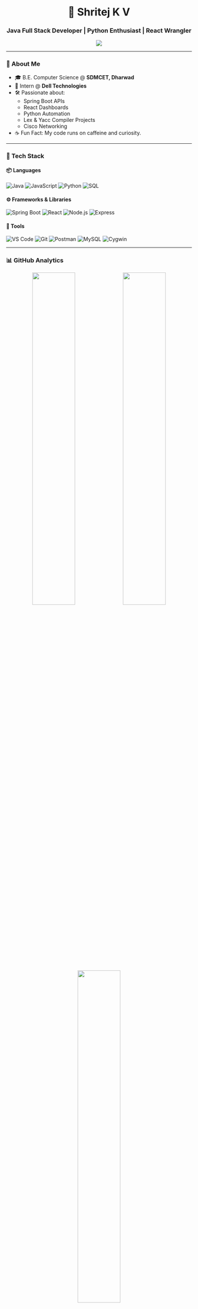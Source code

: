 <h1 align="center">🚀 Shritej K V</h1>
<h3 align="center">Java Full Stack Developer | Python Enthusiast | React Wrangler</h3>

<div align="center">
  <img src="https://readme-typing-svg.demolab.com?font=Fira+Code&pause=1000&color=F76C6C&center=true&vCenter=true&width=435&lines=Engineer+%7C+Problem+Solver+%7C+Code+Cooker;Spring+Boot+%7C+React+JS+%7C+MySQL+%7C+Python;Love+Clean+Code+%7C+Hate+Merge+Conflicts" />
</div>

---

### 🧠 About Me

- 🎓 B.E. Computer Science @ **SDMCET, Dharwad**
- 💼 Intern @ **Dell Technologies**
- 🛠️ Passionate about:
  - Spring Boot APIs
  - React Dashboards
  - Python Automation
  - Lex & Yacc Compiler Projects
  - Cisco Networking
- ☕ Fun Fact: My code runs on caffeine and curiosity.

---

### 🧰 Tech Stack

#### 📦 Languages  
![Java](https://img.shields.io/badge/Java-%23ED8B00.svg?style=flat&logo=java&logoColor=white)
![JavaScript](https://img.shields.io/badge/JavaScript-%23F7DF1E.svg?style=flat&logo=javascript&logoColor=black)
![Python](https://img.shields.io/badge/Python-3670A0?style=flat&logo=python&logoColor=white)
![SQL](https://img.shields.io/badge/SQL-%2300f.svg?style=flat&logo=mysql&logoColor=white)

#### ⚙️ Frameworks & Libraries  
![Spring Boot](https://img.shields.io/badge/Spring%20Boot-%236DB33F.svg?style=flat&logo=spring-boot&logoColor=white)
![React](https://img.shields.io/badge/React-%2320232a.svg?style=flat&logo=react&logoColor=%2361DAFB)
![Node.js](https://img.shields.io/badge/Node.js-339933.svg?style=flat&logo=nodedotjs&logoColor=white)
![Express](https://img.shields.io/badge/Express.js-000000.svg?style=flat&logo=express&logoColor=white)

#### 🧪 Tools  
![VS Code](https://img.shields.io/badge/VS%20Code-%23007ACC.svg?style=flat&logo=visual-studio-code&logoColor=white)
![Git](https://img.shields.io/badge/Git-F05032?style=flat&logo=git&logoColor=white)
![Postman](https://img.shields.io/badge/Postman-FF6C37.svg?style=flat&logo=postman&logoColor=white)
![MySQL](https://img.shields.io/badge/MySQL-%2300f.svg?style=flat&logo=mysql&logoColor=white)
![Cygwin](https://img.shields.io/badge/Cygwin-000000?style=flat&logo=gnu&logoColor=white)

---

### 📊 GitHub Analytics

<p align="center">
  <img src="https://github-readme-stats.vercel.app/api?username=shritej1808&theme=tokyonight&show_icons=true" width="48%" />
  <img src="https://github-readme-streak-stats.demolab.com?user=shritej1808&theme=tokyonight" width="48%" />
</p>

<p align="center">
  <img src="https://github-readme-stats.vercel.app/api/top-langs/?username=shritej1808&layout=compact&theme=tokyonight" width="48%" />
</p>

---

### 🌍 Connect with Me

<p align="center">
  <a href="https://www.linkedin.com/in/shritej-kv-479b99276/"><img alt="LinkedIn" src="https://img.shields.io/badge/LinkedIn-blue?style=for-the-badge&logo=linkedin&logoColor=white"/></a>
  <a href="mailto:shritejkv@email.com"><img alt="Email" src="https://img.shields.io/badge/Gmail-D14836?style=for-the-badge&logo=gmail&logoColor=white"/></a>
  <a href="https://github.com/shritej1808"><img alt="GitHub" src="https://img.shields.io/badge/GitHub-black?style=for-the-badge&logo=github&logoColor=white"/></a>
</p>

---

### 🛠️ Projects I'm Crafting

- ✈️ **JWT-secured Travel Management System**
- 🧹 **ML-based Spam Mail Classifier**
- 💻 **SQL/PLSQL Editor using Lex & Yacc**

---

### 🐍 Contribution Snake

> 🐍 Note: Requires GitHub Actions to animate. If not configured, this will show a static SVG.

<p align="center">
  <img src="https://raw.githubusercontent.com/shritej1808/shritej1808/output/github-contribution-grid-snake.svg" alt="snake animation" />
</p>

---

### ✨ Quote of the Day

> *"If you're not embarrassed by your old code, you're not growing."*  
> — Some wise dev who finally stopped using `var`

---

*Crafted with ❤️ and caffeine. Let the code speak louder than the resume.*
